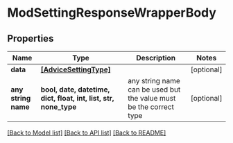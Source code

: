 # ModSettingResponseWrapperBody


## Properties
Name | Type | Description | Notes
------------ | ------------- | ------------- | -------------
**data** | [**[AdviceSettingType]**](AdviceSettingType.md) |  | [optional] 
**any string name** | **bool, date, datetime, dict, float, int, list, str, none_type** | any string name can be used but the value must be the correct type | [optional]

[[Back to Model list]](../README.md#documentation-for-models) [[Back to API list]](../README.md#documentation-for-api-endpoints) [[Back to README]](../README.md)


